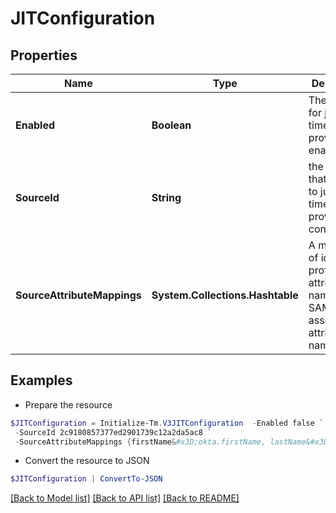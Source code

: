 # JITConfiguration
## Properties

Name | Type | Description | Notes
------------ | ------------- | ------------- | -------------
**Enabled** | **Boolean** | The indicator for just-in-time provisioning enabled | [optional] [default to $false]
**SourceId** | **String** | the sourceId that mapped to just-in-time provisioning configuration | [optional] 
**SourceAttributeMappings** | **System.Collections.Hashtable** | A mapping of identity profile attribute names to SAML assertion attribute names | [optional] 

## Examples

- Prepare the resource
```powershell
$JITConfiguration = Initialize-Tm.V3JITConfiguration  -Enabled false `
 -SourceId 2c9180857377ed2901739c12a2da5ac8 `
 -SourceAttributeMappings {firstName&#x3D;okta.firstName, lastName&#x3D;okta.lastName, email&#x3D;okta.email}
```

- Convert the resource to JSON
```powershell
$JITConfiguration | ConvertTo-JSON
```

[[Back to Model list]](../README.md#documentation-for-models) [[Back to API list]](../README.md#documentation-for-api-endpoints) [[Back to README]](../README.md)

